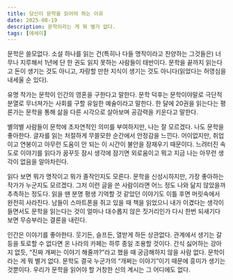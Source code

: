 ```yaml
---
title: 당신이 문학을 읽어야 하는 이유
date: 2025-08-19
description: 문학이라는 게 뭐 별거 없다.
tags: [에세이]
---
```


문학은 쓸모없다. 소설 하나를 읽는 건(특히나 다들 명작이라고 찬양하는 그것들은) 너무나 지루해서 1년에 단 한 권도 읽지 못하는 사람들이 태반이다. 문학을 끝까지 읽는다고 돈이 생기는 것도 아니고, 자랑할 만한 지식이 생기는 것도 아니다(읽었다는 허영심을 내세울 순 있다).

유명 작가는 문학이 인간의 영혼을 구한다고 말한다. 문학 덕후는 문학이야말로 극단적 분열로 무너져가는 사회를 구할 유일한 예술이라고 말한다. 한 달에 20권을 읽는다는 평론가는 문학을 통해 삶을 다른 시각으로 살아보며 공감력을 키운다고 말한다.

별의별 사람들이 문학에 초자연적인 의미를 부여하지만, 나는 잘 모르겠다. 나도 문학을 좋아한다. 글자를 읽는 처절하게 무쓸모한 순간에서 안정감을 느낀다. 어이없지만, 취업이고 연봉이고 아무런 도움이 안 되는 이 시간이 불안을 잠재우기 때문이다. 느려터진 속도로 이야기를 읽다가 꿈꾸듯 잠시 생각에 잠기면 외로움이고 뭐고 지금 나는 아무런 생각이 없음을 알아차린다.

읽다 보면 뭐가 명작이고 뭐가 졸작인지도 모른다. 문학을 신성시하지만, 가장 좋아하는 작가가 누군지도 모르겠다. 그저 이런 글을 쓴 사람이라면 어느 정도 나와 닮지 않았을까 추측하는 정도다. 읽을 땐 분명 평생 기억할 것 같았던 이야기도 이틀 후면 머릿속에서 완전히 사라진다. 남들이 스마트폰을 쥐고 있을 때 책을 읽었으니 내가 이겼다는 생각이 들면서도 문학을 읽는다는 것이 얼마나 대수롭지 않은 짓거리인가 다시 한번 되새기다 보면 무승부라는 결론을 내린다.

인간은 이야기를 좋아한다. 웃기든, 슬프든, 열받게 하든 상관없다. 관계에서 생기는 갈등을 토로할 수 없다면 온 나라의 카페는 하루 종일 조용할 것이다. 간식 싫어하는 강아지 없듯, “진짜 개쩌는 이야기 해줄까?”라고 했을 때 궁금해하지 않을 사람 없다. 문학이라는 게 뭐 별거 없다. 문학도 결국 누군가의 “개쩌는 이야기”이기 때문에 흥미가 생기는 것뿐이다. 우리가 문학을 읽어야 할 거창한 신의 계시는 그 어디에도 없다.
